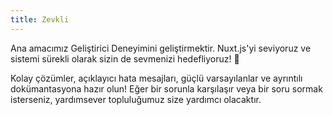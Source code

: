```yaml
---
title: Zevkli
---
```


Ana amacımız Geliştirici Deneyimini geliştirmektir. Nuxt.js'yi seviyoruz ve sistemi sürekli olarak sizin de sevmenizi hedefliyoruz! 💚

Kolay çözümler, açıklayıcı hata mesajları, güçlü varsayılanlar ve ayrıntılı dokümantasyona hazır olun! Eğer bir sorunla karşılaşır veya bir soru sormak isterseniz, yardımsever topluluğumuz size yardımcı olacaktır.
